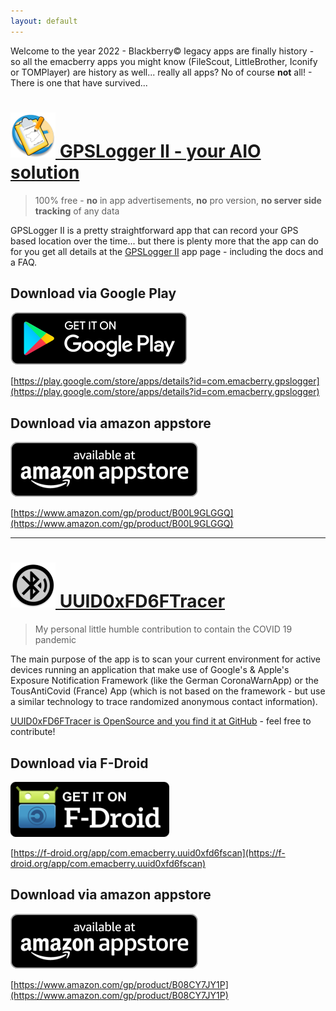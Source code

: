```yaml
---
layout: default
---
```


Welcome to the year 2022 - Blackberry&copy; legacy apps are finally history - so all the emacberry apps you might know (FileScout, LittleBrother, Iconify or TOMPlayer) are history as well... really all apps? No of course **not** all! - There is one that have survived... 
# [![GPSLogger II Icon](/assets/img/gpsl/app-icon.png) GPSLogger II - your AIO solution](/gpslogger)
> 100% free - **no** in app advertisements, **no** pro version, **no server side tracking** of any data

GPSLogger II is a pretty straightforward app that can record your GPS based location over the time... but there is plenty more that the app can do for you get all details at the [GPSLogger II](/gpslogger) app page - including the docs and a FAQ.
## Download via Google Play
[![GooglePlay](/assets/img/google-play-badge_en.png)](https://play.google.com/store/apps/details?id=com.emacberry.gpslogger)

[https://play.google.com/store/apps/details?id=com.emacberry.gpslogger](https://play.google.com/store/apps/details?id=com.emacberry.gpslogger)
## Download via amazon appstore
[![amazon appstore](/assets/img/amazon-appstore-badge-en-black.png)](https://www.amazon.com/gp/product/B00L9GLGGQ)

[https://www.amazon.com/gp/product/B00L9GLGGQ](https://www.amazon.com/gp/product/B00L9GLGGQ)

---
# [![UUID0xFD6FTracerIcon](/assets/img/uuid/app-icon.png) UUID0xFD6FTracer](https://github.com/marq24/UUID0xFD6FTracer)

> My personal little humble contribution to contain the COVID 19 pandemic <i class="fa-solid fa-shield-virus"></i>

The main purpose of the app is to scan your current environment for active devices running an application that make use of Google's & Apple's Exposure Notification Framework (like the German CoronaWarnApp) or the TousAntiCovid (France) App (which is not based on the framework - but use a similar technology to trace randomized anonymous contact information).

[UUID0xFD6FTracer is OpenSource and you find it at GitHub](https://github.com/marq24/UUID0xFD6FTracer) - feel free to contribute!
## Download via F-Droid
[![F-Droid appstore](/assets/img/get_it_on_f-droid.png)](https://f-droid.org/app/com.emacberry.uuid0xfd6fscan)

[https://f-droid.org/app/com.emacberry.uuid0xfd6fscan](https://f-droid.org/app/com.emacberry.uuid0xfd6fscan)

## Download via  amazon appstore
[![amazon appstore](/assets/img/amazon-appstore-badge-en-black.png)](https://www.amazon.com/gp/product/B08CY7JY1P)

[https://www.amazon.com/gp/product/B08CY7JY1P](https://www.amazon.com/gp/product/B08CY7JY1P)
